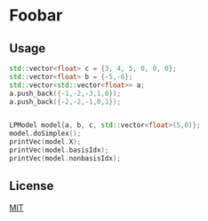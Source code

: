 # Foobar


## Usage

```c++
std::vector<float> c = {3, 4, 5, 0, 0, 0};
std::vector<float> b = {-5,-6};
std::vector<std::vector<float>> a;
a.push_back({-1,-2,-3,1,0});
a.push_back({-2,-2,-1,0,1});


LPModel model{a, b, c, std::vector<float>(5,0)};
model.doSimplex();
printVec(model.X);
printVec(model.basisIdx);
printVec(model.nonbasisIdx);
```

## License
[MIT](https://choosealicense.com/licenses/mit/)